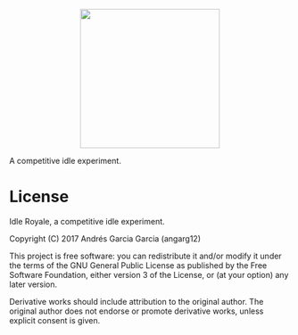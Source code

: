 <p align="center">
  <img src="https://cdn.rawgit.com/angarg12/idle_royale/master/src/IR_logo.svg" width="250">
</p>

A competitive idle experiment.

# License

Idle Royale, a competitive idle experiment.

Copyright (C) 2017 Andrés Garcia Garcia (angarg12)

This project is free software: you can redistribute it and/or modify
it under the terms of the GNU General Public License as published by
the Free Software Foundation, either version 3 of the License, or
(at your option) any later version.

Derivative works should include attribution to the original author. 
The original author does not endorse or promote derivative works, unless explicit consent is given.
